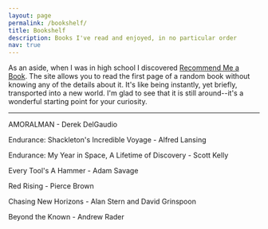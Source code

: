 ```yaml
---
layout: page
permalink: /bookshelf/
title: Bookshelf
description: Books I've read and enjoyed, in no particular order
nav: true
---
```


As an aside, when I was in high school I discovered [Recommend Me a Book](https://recommendmeabook.com/). The site allows you to read the first page of a random book without knowing any of the details about it. It's like being instantly, yet briefly, transported into a new world. I'm glad to see that it is still around--it's a wonderful starting point for your curiosity.

---
AMORALMAN - Derek DelGaudio

Endurance: Shackleton's Incredible Voyage - Alfred Lansing

Endurance: My Year in Space, A Lifetime of Discovery - Scott Kelly

Every Tool's A Hammer - Adam Savage

Red Rising - Pierce Brown 

Chasing New Horizons - Alan Stern and David Grinspoon

Beyond the Known - Andrew Rader

